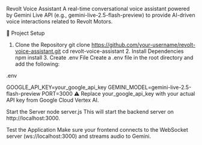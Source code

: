 Revolt Voice Assistant
A real-time conversational voice assistant powered by Gemini Live API (e.g., gemini-live-2.5-flash-preview) to provide AI-driven voice interactions related to Revolt Motors.

🔧 Project Setup
1. Clone the Repository
git clone https://github.com/your-username/revolt-voice-assistant.git cd revolt-voice-assistant 2. Install Dependencies npm install 3. Create .env File Create a .env file in the root directory and add the following:

.env

GOOGLE_API_KEY=your_google_api_key GEMINI_MODEL=gemini-live-2.5-flash-preview PORT=3000 ⚠️ Replace your_google_api_key with your actual API key from Google Cloud Vertex AI.

Start the Server
node server.js This will start the backend server on http://localhost:3000.

Test the Application Make sure your frontend connects to the WebSocket server (ws://localhost:3000) and streams audio to Gemini.
